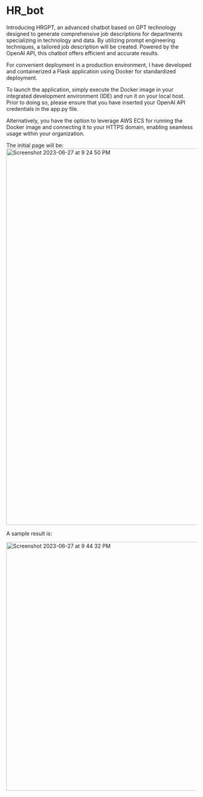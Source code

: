 # HR_bot
Introducing HRGPT, an advanced chatbot based on GPT technology designed to generate comprehensive job descriptions for departments specializing in technology and data. By utilizing prompt engineering techniques,  a tailored job description will be created. Powered by the OpenAI API, this chatbot offers efficient and accurate results.

For convenient deployment in a production environment, I have developed and containerized a Flask application using Docker for standardized deployment.

To launch the application, simply execute the Docker image in your integrated development environment (IDE) and run it on your local host. Prior to doing so, please ensure that you have inserted your OpenAI API credentials in the app.py file.

Alternatively, you have the option to leverage AWS ECS for running the Docker image and connecting it to your HTTPS domain, enabling seamless usage within your organization.

The initial page will be: <img width="993" alt="Screenshot 2023-06-27 at 9 24 50 PM" src="https://github.com/KamranNiroomand/HR_bot/assets/95174740/2d73d395-93ca-4bfe-b3c1-9339a4131525">

A sample result is:

<img width="656" alt="Screenshot 2023-06-27 at 9 44 32 PM" src="https://github.com/KamranNiroomand/HR_bot/assets/95174740/28ef6e9b-3eff-46b6-84f2-42f92b36a4ab">

